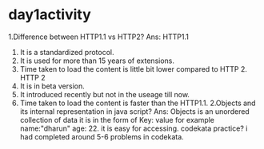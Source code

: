 # day1activity
1.Difference between HTTP1.1 vs HTTP2?
Ans: HTTP1.1
1. It is a standardized protocol.
2. It is used for more than 15 years of extensions.
3. Time taken to load the content is little bit lower compared to HTTP 2.
HTTP 2
1. It is in beta version.
2. It introduced recently but not in the useage till now.
3. Time taken to load the content is faster than the HTTP1.1.
2.Objects and its internal representation in java script?
Ans:
Objects is an unordered collection of data
it is in the form of Key: value
for example name:"dharun" age: 22.
it is easy for accessing.
codekata practice?
i had completed around 5-6 problems in codekata.
